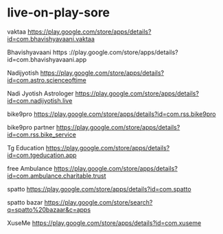 # live-on-play-sore
vaktaa 
https://play.google.com/store/apps/details?id=com.bhavishyavaani.vaktaa

Bhavishyavaani https
://play.google.com/store/apps/details?id=com.bhavishyavaani.app

Nadijyotish https://play.google.com/store/apps/details?id=com.astro.scienceoftime

Nadi Jyotish Astrologer https://play.google.com/store/apps/details?id=com.nadijyotish.live

bike9pro
https://play.google.com/store/apps/details?id=com.rss.bike9pro

bike9pro partner
https://play.google.com/store/apps/details?id=com.rss.bike_service

Tg Education
https://play.google.com/store/apps/details?id=com.tgeducation.app

free Ambulance
https://play.google.com/store/apps/details?id=com.ambulance.charitable.trust

spatto 
https://play.google.com/store/apps/details?id=com.spatto

spatto bazar
https://play.google.com/store/search?q=spatto%20bazaar&c=apps


XuseMe
https://play.google.com/store/apps/details?id=com.xuseme
